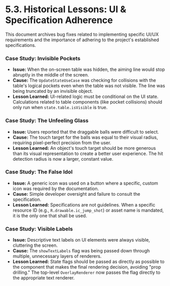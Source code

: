 # 5.3. Historical Lessons: UI & Specification Adherence

This document archives bug fixes related to implementing specific UI/UX requirements and the
importance of adhering to the project's established specifications.

### Case Study: Invisible Pockets

* **Issue:** When the on-screen table was hidden, the aiming line would stop abruptly in the middle
  of the screen.
* **Cause:** The `UpdateStateUseCase` was checking for collisions with the table's logical pockets
  even when the table was not visible. The line was being truncated by an invisible object.
* **Lesson Learned:** UI-related logic must be conditional on the UI state. Calculations related to
  table components (like pocket collisions) should only run when `state.table.isVisible` is true.

### Case Study: The Unfeeling Glass

* **Issue:** Users reported that the draggable balls were difficult to select.
* **Cause:** The touch target for the balls was equal to their visual radius, requiring
  pixel-perfect precision from the user.
* **Lesson Learned:** An object's touch target should be more generous than its visual
  representation to create a better user experience. The hit detection radius is now a larger,
  constant value.

### Case Study: The False Idol

* **Issue:** A generic icon was used on a button where a specific, custom icon was required by the
  documentation.
* **Cause:** Simple developer oversight and failure to consult the specification.
* **Lesson Learned:** Specifications are not guidelines. When a specific resource ID (e.g.,
  `R.drawable.ic_jump_shot`) or asset name is mandated, it is the only one that shall be used.

### Case Study: Visible Labels

* **Issue:** Descriptive text labels on UI elements were always visible, cluttering the screen.
* **Cause:** The `showTextLabels` flag was being passed down through multiple, unnecessary layers of
  renderers.
* **Lesson Learned:** State flags should be passed as directly as possible to the component that
  makes the final rendering decision, avoiding "prop drilling." The top-level `OverlayRenderer` now
  passes the flag directly to the appropriate text renderer.